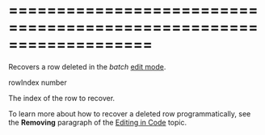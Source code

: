<!--**
/*-------------------------------------------
    Auto-generated file. Do not modify.
-------------------------------------------

**-->
===================================================================
===================================================================

<!--shortDescription-->
Recovers a row deleted in the *batch* [edit mode]({basewidgetpath}/Configuration/editing/#mode).
<!--/shortDescription-->

<!--paramName1-->rowIndex<!--/paramName1-->
<!--paramType1-->number<!--/paramType1-->
<!--paramDescription1-->
The index of the row to recover.
<!--/paramDescription1-->

<!--fullDescription-->
To learn more about how to recover a deleted row programmatically, see the **Removing** paragraph of the [Editing in Code](/Documentation/Guide/Widgets/DataGrid/Data_Editing/#Editing_in_Code) topic.
<!--/fullDescription-->